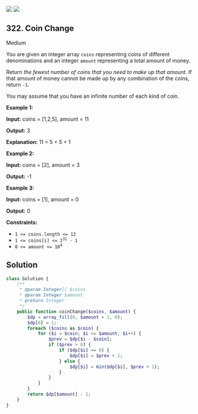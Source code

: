 [![](https://img.shields.io/github/stars/javadev/LeetCode-in-All?label=Stars&style=flat-square)](https://github.com/javadev/LeetCode-in-All)
[![](https://img.shields.io/github/forks/javadev/LeetCode-in-All?label=Fork%20me%20on%20GitHub%20&style=flat-square)](https://github.com/javadev/LeetCode-in-All/fork)

## 322\. Coin Change

Medium

You are given an integer array `coins` representing coins of different denominations and an integer `amount` representing a total amount of money.

Return _the fewest number of coins that you need to make up that amount_. If that amount of money cannot be made up by any combination of the coins, return `-1`.

You may assume that you have an infinite number of each kind of coin.

**Example 1:**

**Input:** coins = [1,2,5], amount = 11

**Output:** 3

**Explanation:** 11 = 5 + 5 + 1 

**Example 2:**

**Input:** coins = [2], amount = 3

**Output:** -1 

**Example 3:**

**Input:** coins = [1], amount = 0

**Output:** 0 

**Constraints:**

*   `1 <= coins.length <= 12`
*   <code>1 <= coins[i] <= 2<sup>31</sup> - 1</code>
*   <code>0 <= amount <= 10<sup>4</sup></code>

## Solution

```php
class Solution {
    /**
     * @param Integer[] $coins
     * @param Integer $amount
     * @return Integer
     */
    public function coinChange($coins, $amount) {
        $dp = array_fill(0, $amount + 1, 0);
        $dp[0] = 1;
        foreach ($coins as $coin) {
            for ($i = $coin; $i <= $amount; $i++) {
                $prev = $dp[$i - $coin];
                if ($prev > 0) {
                    if ($dp[$i] == 0) {
                        $dp[$i] = $prev + 1;
                    } else {
                        $dp[$i] = min($dp[$i], $prev + 1);
                    }
                }
            }
        }
        return $dp[$amount] - 1;
    }
}
```